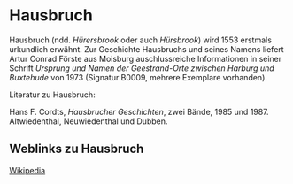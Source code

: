 # Hausbruch

Hausbruch (ndd. *Hürersbrook* oder auch *Hürsbrook*) wird 1553 erstmals urkundlich erwähnt. Zur Geschichte Hausbruchs und seines Namens liefert Artur Conrad Förste aus Moisburg auschlussreiche Informationen in seiner Schrift *Ursprung und Namen der Geestrand-Orte zwischen Harburg und Buxtehude* von 1973 (Signatur B0009, mehrere Exemplare vorhanden).

Literatur zu Hausbruch:

Hans F. Cordts, *Hausbrucher Geschichten*, zwei Bände, 1985 und 1987. Altwiedenthal, Neuwiedenthal und Dubben.



## Weblinks zu Hausbruch
[Wikipedia](https://de.wikipedia.org/wiki/Hamburg-Hausbruch)
